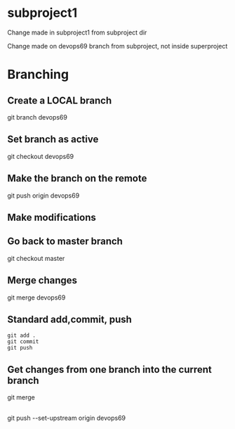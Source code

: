 # subproject1
Change made in subproject1 from subproject dir

Change made on devops69 branch from subproject, not inside superproject

# Branching 

## Create a LOCAL branch
git branch devops69

## Set branch as active
git checkout devops69

## Make the branch on the remote
git push origin devops69

## Make modifications


## Go back to master branch
git checkout master

## Merge changes
git merge devops69

## Standard add,commit, push 
```commandline
git add .
git commit
git push
```

## Get changes from one branch into the current branch
git merge <desired branch>

## 
git push --set-upstream origin devops69


